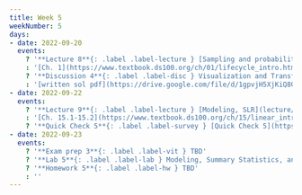 ```yaml
---
title: Week 5
weekNumber: 5
days:
- date: 2022-09-20
  events:
    ? '**Lecture 8**{: .label .label-lecture } [Sampling and probability](lecture/lec08)'
    : '[Ch. 1](https://www.textbook.ds100.org/ch/01/lifecycle_intro.html), [2](https://www.textbook.ds100.org/ch/02/data_scope_intro.html), [3.1](https://www.textbook.ds100.org/ch/03/theory_urn.html)'
    ? '**Discussion 4**{: .label .label-disc } Visualization and Transformation [written questions](https://drive.google.com/file/d/1Gye6_O3p_M5c22W8rvH_GK312qDGYKCq/view?usp=sharing), [coding questions](https://data100.datahub.berkeley.edu/hub/user-redirect/git-pull?repo=https%3A%2F%2Fgithub.com%2FDS-100%2Ffa22&branch=main&urlpath=lab%2Ftree%2Ffa22%2Fdisc%2Fdisc04%2Fdisc04_coding_exercises.ipynb)' 
    : '[written sol pdf](https://drive.google.com/file/d/1gpvjH5XjKiQ8GhK7ZzFlvfhd2Ade-9Yk/view?usp=sharing), [coding sol pdf](https://drive.google.com/file/d/1Yh8FF1E6hv1sxtbmr1YMkeuBUpUC51hS/view?usp=sharing), [coding sol notebook](https://data100.datahub.berkeley.edu/hub/user-redirect/git-pull?repo=https%3A%2F%2Fgithub.com%2FDS-100%2Ffa22&branch=main&urlpath=lab%2Ftree%2Ffa22%2Fdisc%2Fdisc04_sol%2Fdisc04_coding_exercises_sol.ipynb), [recording](https://bcourses.berkeley.edu/courses/1518286/external_tools/78985)'
- date: 2022-09-22
  events:
    ? '**Lecture 9**{: .label .label-lecture } [Modeling, SLR](lecture/lec09)'
    : '[Ch. 15.1-15.2](https://www.textbook.ds100.org/ch/15/linear_intro.html)'
    ? '**Quick Check 5**{: .label .label-survey } [Quick Check 5](https://www.gradescope.com/courses/422877/assignments/2279583) (due Sep 26; release at 11am)'
- date: 2022-09-23
  events:
    ? '**Exam prep 3**{: .label .label-vit } TBD'
    ? '**Lab 5**{: .label .label-lab } Modeling, Summary Statistics, and Loss Functions'
    ? '**Homework 5**{: .label .label-hw } TBD'
    : ''
---
```

